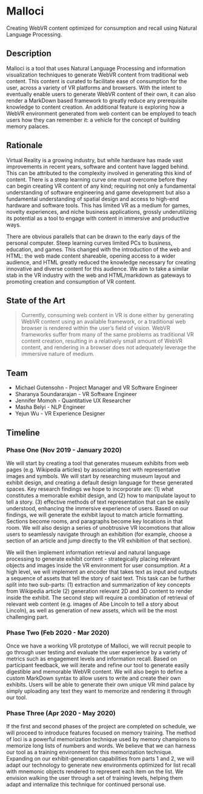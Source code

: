 # Malloci
Creating WebVR content optimized for consumption and recall using Natural Language Processing.
## Description
Malloci is a tool that uses Natural Language Processing and information visualization techniques to generate WebVR content from traditional web content. This content is curated to facilitate ease of consumption for the user, across a variety of VR platforms and browsers. With the intent to eventually enable users to generate WebVR content of their own, it can also render a MarkDown based framework to greatly reduce any prerequisite knowledge to content creation. An additional feature is exploring how a WebVR environment generated from web content can be employed to teach users how they can remember it: a vehicle for the concept of building memory palaces.

## Rationale
Virtual Reality is a growing industry, but while hardware has made vast improvements in recent years, software and content have lagged behind. This can be attributed to the complexity involved in generating this kind of content. There is a steep learning curve one must overcome before they can begin creating VR content of any kind; requiring not only a fundamental understanding of software engineering and game development but also a fundamental understanding of spatial design and access to high-end hardware and software tools. This has limited VR as a medium for games, novelty experiences, and niche business applications, grossly underutilizing its potential as a tool to engage with content in immersive and productive ways.

There are obvious parallels that can be drawn to the early days of the personal computer. Steep learning curves limited PCs to business, education, and games. This changed with the introduction of the web and HTML: the web made content shareable, opening access to a wider audience, and HTML greatly reduced the knowledge necessary for creating innovative and diverse content for this audience. We aim to take a similar stab in the VR industry with the web and HTML/markdown as gateways to promoting creation and consumption of VR content.

## State of the Art

> Currently, consuming web content in VR is done either by generating WebVR content using an available framework, or a traditional web browser is rendered within the user’s
> field of vision. WebVR frameworks suffer from many of the same problems as traditional VR content creation, resulting in a relatively small amount of WebVR content, and
> rendering in a browser does not adequately leverage the immersive nature of medium.  

## Team
- Michael Gutensohn - Project Manager and VR Software Engineer
- Sharanya Soundararajan - VR Software Engineer
- Jennifer Momoh - Quantitative UX Researcher
- Masha Belyi - NLP Engineer
- Yejun Wu - VR Experience Designer

## Timeline

### Phase One (Nov 2019 - January 2020)

We will start by creating a tool that generates museum exhibits from web pages (e.g. Wikipedia articles) by associating text with representative images and symbols. We will start by researching museum layout and exhibit design, and creating a default design language for these generated spaces. Key research findings we hope to incorporate are: (1) what constitutes a memorable exhibit design, and (2) how to manipulate layout to tell a story. (3) effective methods of text representation that can be easily understood, enhancing the immersive experience of users. Based on our findings, we will generate the exhibit layout to match article formatting. Sections become rooms, and paragraphs become key locations in that room. We will also design a series of unobtrusive VR locomotions that allow users to seamlessly navigate through an exhibition (for example, choose a section of an article and jump directly to the VR exhibition of that section).

We will then implement information retrieval and natural language processing to generate exhibit content - strategically placing relevant objects and images inside the VR environment for user consumption. At a high level, we will implement an encoder that takes text as input and outputs a sequence of assets that tell the story of said text. This task can be further split into two sub-parts: (1) extraction and summarization of key concepts from Wikipedia article (2) generation relevant 2D and 3D content to render inside the exhibit. The second step will require a combination of retrieval of relevant web content (e.g. images of Abe Lincoln to tell a story about Lincoln), as well as generation of new assets, which will be the most challenging part.	

### Phase Two (Feb 2020 - Mar 2020)

Once we have a working VR prototype of Malloci, we will recruit people to go through user testing and evaluate the user experience by a variety of metrics such as engagement levels and information recall. Based on participant feedback, we will iterate and refine our tool to generate easily digestible and memorable WebVR content. We will also begin to define a custom MarkDown syntax to allow users to write and create their own exhibits. Users will be able to generate their own unique VR mind palace by simply uploading any text they want to memorize and rendering it through our tool.  

### Phase Three (Apr 2020 - May 2020)

If the first and second phases of the project are completed on schedule, we will proceed to introduce features focused on memory training. The method of loci is a powerful memorization technique used by memory champions to memorize long lists of numbers and words. We believe that we can harness our tool as a training environment for this memorization technique. Expanding on our exhibit-generation capabilities from parts 1 and 2, we will adapt our technology to generate new environments optimized for list recall with mnemonic objects rendered to represent each item on the list. We envision walking the user through a set of training levels, helping them adapt and internalize this technique for continued personal use.